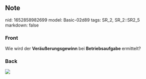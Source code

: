 ## Note
nid: 1652858982699
model: Basic-02d89
tags: SR_2, SR_2::SR2_5
markdown: false

### Front
Wie wird der <b>Veräußerungsgewinn </b>bei <b>Betriebsaufgabe </b>ermittelt?

### Back
<img src="paste-3815be87617dabda6cb4364dbd438d5b0079c1cd.jpg">
